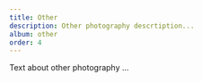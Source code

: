 ```yaml
---
title: Other
description: Other photography descrtiption...
album: other
order: 4
---
```


Text about other photography ...